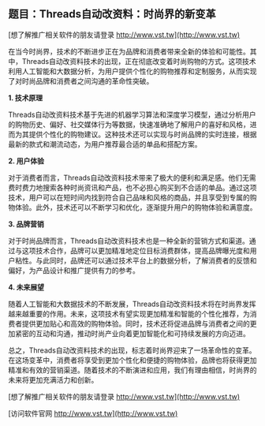## **题目：Threads自动改资料：时尚界的新变革**

[想了解推广相关软件的朋友请登录 http://www.vst.tw](http://www.vst.tw)

在当今时尚界，技术的不断进步正在为品牌和消费者带来全新的体验和可能性。其中，Threads自动改资料技术的出现，正在彻底改变着时尚购物的方式。这项技术利用人工智能和大数据分析，为用户提供个性化的购物推荐和定制服务，从而实现了对时尚品牌和消费者之间沟通的革命性突破。

**1. 技术原理**

Threads自动改资料技术基于先进的机器学习算法和深度学习模型，通过分析用户的购物历史、偏好、社交媒体行为等数据，快速准确地了解用户的喜好和风格，进而为其提供个性化的购物建议。这种技术还可以实现与时尚品牌的实时连接，根据最新的款式和潮流动态，为用户推荐最合适的单品和搭配方案。

**2. 用户体验**

对于消费者而言，Threads自动改资料技术带来了极大的便利和满足感。他们无需费时费力地搜索各种时尚资讯和产品，也不必担心购买到不合适的单品。通过这项技术，用户可以在短时间内找到符合自己品味和风格的商品，并且享受到专属的购物体验。此外，技术还可以不断学习和优化，逐渐提升用户的购物体验和满意度。

**3. 品牌营销**

对于时尚品牌而言，Threads自动改资料技术也是一种全新的营销方式和渠道。通过与这项技术合作，品牌可以更加精准地定位目标消费群体，提高品牌曝光度和用户粘性。与此同时，品牌还可以通过技术平台上的数据分析，了解消费者的反馈和偏好，为产品设计和推广提供有力的参考。

**4. 未来展望**

随着人工智能和大数据技术的不断发展，Threads自动改资料技术将在时尚界发挥越来越重要的作用。未来，这项技术有望实现更加精准和智能的个性化推荐，为消费者提供更加贴心和高效的购物体验。同时，技术还将促进品牌与消费者之间的更加紧密的互动和沟通，推动时尚产业向着更加智能化和可持续发展的方向迈进。

总之，Threads自动改资料技术的出现，标志着时尚界迎来了一场革命性的变革。在这场变革中，消费者将享受到更加个性化和便捷的购物体验，品牌也将获得更加精准和有效的营销渠道。随着技术的不断演进和应用，我们有理由相信，时尚界的未来将更加充满活力和创新。

[想了解推广相关软件的朋友请登录 http://www.vst.tw](http://www.vst.tw)


[访问软件官网 http://www.vst.tw](http://www.vst.tw)
